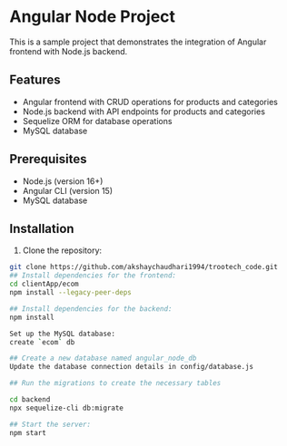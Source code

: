 # Angular Node Project

This is a sample project that demonstrates the integration of Angular frontend with Node.js backend.

## Features

- Angular frontend with CRUD operations for products and categories
- Node.js backend with API endpoints for products and categories
- Sequelize ORM for database operations
- MySQL database

## Prerequisites

- Node.js (version 16+)
- Angular CLI (version 15)
- MySQL database

## Installation

1. Clone the repository:

```bash
git clone https://github.com/akshaychaudhari1994/trootech_code.git
## Install dependencies for the frontend:
cd clientApp/ecom
npm install --legacy-peer-deps 

## Install dependencies for the backend:
npm install

Set up the MySQL database:
create `ecom` db

## Create a new database named angular_node_db
Update the database connection details in config/database.js

## Run the migrations to create the necessary tables

cd backend
npx sequelize-cli db:migrate

## Start the server:
npm start
